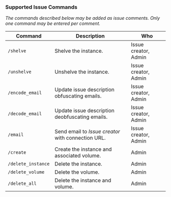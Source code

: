 ### Supported Issue Commands

_The commands described below may be added as issue comments. Only one command
may be entered per comment._

| Command            | Description                                        | Who                  |
| ------------------ | -------------------------------------------------- | -------------------- |
| `/shelve`          | Shelve the instance.                               | Issue creator, Admin |
| `/unshelve`        | Unshelve the instance.                             | Issue creator, Admin |
| `/encode_email`    | Update issue description obfuscating emails.       | Issue creator, Admin |
| `/decode_email`    | Update issue description deobfuscating emails.     | Issue creator, Admin |
| `/email`           | Send email to _Issue creator_ with connection URL. | Issue creator, Admin |
| `/create`          | Create the instance and associated volume.         | Admin                |
| `/delete_instance` | Delete the instance.                               | Admin                |
| `/delete_volume`   | Delete the volume.                                 | Admin                |
| `/delete_all`      | Delete the instance and volume.                    | Admin                |
